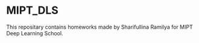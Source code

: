 # MIPT_DLS

This repositary contains homeworks made by Sharifullina Ramilya for MIPT Deep Learning School.
